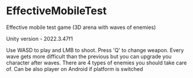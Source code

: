 # EffectiveMobileTest
Effective mobile test game (3D arena with waves of enemies)

Unity version - 2022.3.47f1

Use WASD to play and LMB to shoot. Press 'Q' to change weapon. Every wave gets more difficult than the previous but you can upgrade you character after waves. There are 4 types of enemies you should take care of. Can be also player on Android if platform is switched 
